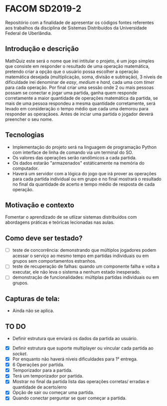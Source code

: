 # FACOM SD2019-2
Repositório com a finalidade de apresentar os códigos fontes referentes aos trabalhos da disciplina de Sistemas Distribuídos da Universidade Federal de Uberlândia.

## Introdução e descrição

  MathQuiz este será o nome que irei intitular o projeto, é um jogo simples que consiste em responder o resultado de uma operação matemática, pretendo criar a opção que o usuário possa escolher a operação matemática desejada (multiplicação, soma, divisão e subtração), 3 níveis de dificuldade irei denominar de _easy_, _medium_ e _hard_,  cada uma com _timer_  para cada operação. Por final criar uma sessão onde 2 ou mais pessoas possam se conectar e jogar uma partida, ganha quem responde corretamente a maior quantidade de operações matemática da partida, se mais de uma pessoa respondeu a mesma quantidade corretamente, será levado em consideração o tempo médio que cada uma demorou para responder as operaçãoes. 
  Antes de inciar uma partida o jogador deverá preencher o seu nome.

## Tecnologias

- Implementação do projeto será na linguagem de programação Python com interface de linha de comando via um terminal do SO.
- Os valores das operações serão randômicos a cada partida.
- Os dados estarão "armazenados" estáticamente na memória do computador.
- Haverá um servidor com a lógica do jogo que irá prover as operações para cada partida individual ou em grupo e no final mostrará o resultado no final da quantidade de acerto e tempo médio de resposta de cada operação.
  
## Motivação e contexto

  Fomentar o aprendizado de se utlizar sistemas distribuídos com abordagens práticas e teóricas lecionadas nas aulas.
  
## Como deve ser testado?

- [ ] teste de concorrência: demonstrando que múltiplos jogadores podem acessar o serviço ao mesmo tempo em partidas individuais ou em grupos sem comportamentos estranhos.
- [ ] teste de recuperação de falhas: quando um componente falha e volta a executar, ele não leva o sistema a nenhum estado inesperado.
- [ ] demonstração de funcionalidades: múltiplas partidas individuais ou em grupos.

## Capturas de tela:

- Ainda não se aplica.

## TO DO

- Definir estrutura que enviará os dados da partida ao usuário.
- [x] Definir estrutura que suporte multiplayer ou vincular cada partida ao _socket_.
- [x] Por enquanto não haverá níveis dificuldades para 1° entrega.
- [x] 6 Operações por partida.
- [x] Temporizador para a partida.
- [x] Terá um temporizador por partida.
- [x] Mostrar no final da partida lista das operações corretas/ erradas e quantidade de acerto/erro
- [x] Opção de sair ou começar uma partida.
- [x] Quando conectar perguntar se quer começar a partida.
